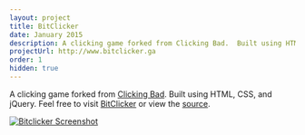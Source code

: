 ```yaml
---
layout: project
title: BitClicker
date: January 2015
description: A clicking game forked from Clicking Bad.  Built using HTML, CSS, and jQuery.
projectUrl: http://www.bitclicker.ga
order: 1
hidden: true
---
```

A clicking game forked from <a href="http://clickingbad.nullism.com/" target="_blank">Clicking Bad</a>.  Built using HTML, CSS, and jQuery.  Feel free to visit <a href="http://bitclicker.ga" target="_blank">BitClicker</a> or view the [source](https://github.com/nathanhleung/bitclicker).

<a href="http://www.bitclicker.ga" target="_blank">
  <img alt="Bitclicker Screenshot" src="http://i.imgur.com/eNy4lwv.png">
</a>
